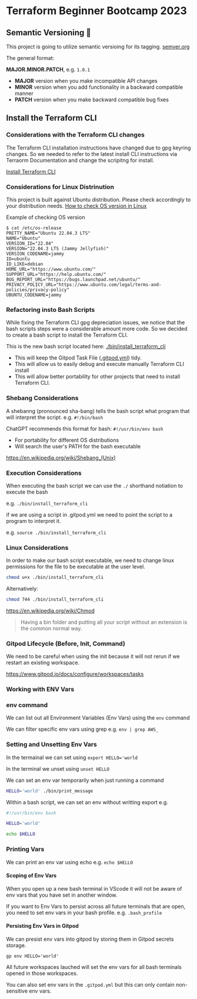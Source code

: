 # Terraform Beginner Bootcamp 2023

## Semantic Versioning :mage:

This project is going to utilize semantic versioing for its tagging.
[semver.org](https://semver.org/)

The general format:

 **MAJOR.MINOR.PATCH**, e.g. `1.0.1`

- **MAJOR** version when you make incompatible API changes
- **MINOR** version when you add functionality in a backward compatible manner
- **PATCH** version when you make backward compatible bug fixes



## Install the Terraform CLI

### Considerations with the Terraform CLI changes
The Terraform CLI installation instructions have changed due to gpg keyring changes. So we needed to refer to the latest install CLI instructions via Terraorm Documentation and change the scripitng for install. 

[Install Terraform CLI](https://developer.hashicorp.com/terraform/tutorials/aws-get-started/install-cli)

### Considerations for Linux Distrinution
This project is built against Ubuntu distribution. Please check accordingly to your distribution needs.
[How to check OS version in Linux](https://www.cyberciti.biz/faq/how-to-check-os-version-in-linux-command-line/)

Example of checking OS version
```
$ cat /etc/os-release
PRETTY_NAME="Ubuntu 22.04.3 LTS"
NAME="Ubuntu"
VERSION_ID="22.04"
VERSION="22.04.3 LTS (Jammy Jellyfish)"
VERSION_CODENAME=jammy
ID=ubuntu
ID_LIKE=debian
HOME_URL="https://www.ubuntu.com/"
SUPPORT_URL="https://help.ubuntu.com/"
BUG_REPORT_URL="https://bugs.launchpad.net/ubuntu/"
PRIVACY_POLICY_URL="https://www.ubuntu.com/legal/terms-and-policies/privacy-policy"
UBUNTU_CODENAME=jammy
```


### Refactoring insto Bash Scripts 

While fixing the Terraform CLI gpg depreciation issues, we notice that the bash scripts steps were a considerable amount more code. So we decided to create a bash script to install the Terraform CLI.

This is the new bash script located here: [./bin/install_terraform_cli](./bin/install_terraform_cli)

- This will keep the Gitpod Task File ([.gitpod.yml](.gitpod.yml)) tidy.
- This will allow us to easily debug and execute manually Terraform CLI install
- This will allow better portability for other projects that need to install Terraform CLI.

### Shebang Considerations

A shebanng (pronounced sha-bang) tells the bash script what program that will interpret the script. e.g. `#!/bin/bash`

ChatGPT recommends this format for bash: `#!/usr/bin/env bash`
- For portability for different OS distributions
- Will search the user's PATH for the bash executable

https://en.wikipedia.org/wiki/Shebang_(Unix)

### Execution Considerations
When executing the bash script we can use the `./` shorthand notiation to execute the bash

e.g. `./bin/install_terraform_cli`

if we are using a script in .gitpod.yml we need to point the script to a program to interpret it.

e.g. `source ./bin/install_terraform_cli`

### Linux Considerations

In order to make our bash script executable, we need to change linux permissions for the file to be executable at the user level.

```sh
chmod u+x ./bin/install_terraform_cli
```
Alternatively:

```sh
chmod 744 ./bin/install_terraform_cli
```

https://en.wikipedia.org/wiki/Chmod

> Having a bin folder and putting all your script without an extension is the common normal way.


### Gitpod Lifecycle (Before, Init, Command)

We need to be careful when using the init because it will not rerun if we restart an existing workspace.

https://www.gitpod.io/docs/configure/workspaces/tasks

### Working with ENV Vars

### env command

We can list out all Environment Variables (Env Vars) using the `env` command

We can filter specific env vars using grep e.g. `env | grep AWS_`

### Setting and Unsetting Env Vars

In the termainal we can set using `export HELLO='world`

In the terminal we unset using `unset HELLO`

We can set an env var temporarily when just running a command

```sh
HELLO='world' ./bin/print_message
```

Within a bash script, we can set an env without writting export e.g.

```sh
#!/usr/bin/env bash

HELLO='world'

echo $HELLO
```
### Printing Vars

We can print an env var using echo e.g. `echo $HELLO`


#### Scoping of Env Vars

When you open up a new bash terminal in VScode it will not be aware of env vars that you have set in another window.

If you want to Env Vars to persist across all future terminals that are open, you need to set env vars in your bash profile. e.g. `.bash_profile`

#### Persisting Env Vars in Gitpod

We can presist env vars into gitpod by storing them in Gitpod secrets storage.

```
gp env HELLO='world'
```

All future workspaces lauched will set the env vars for all bash terminals opened in those workspaces.


You can also set env vars in the `.gitpod.yml` but this can only contain non-sensitive env vars.
